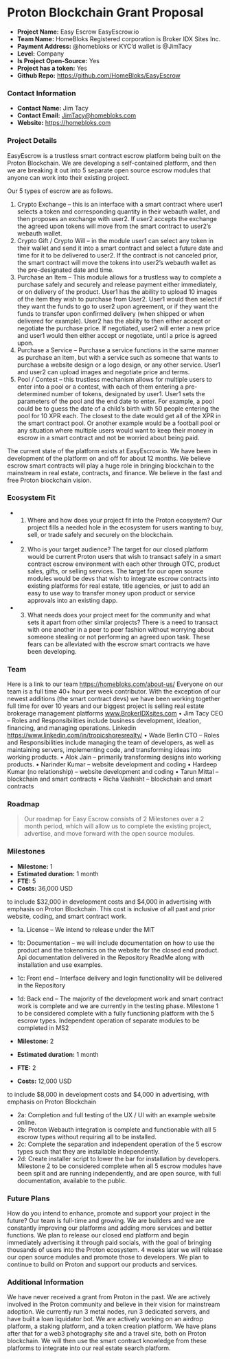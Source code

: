 # Proton Blockchain Grant Proposal

- **Project Name:** Easy Escrow EasyEscrow.io
- **Team Name:** HomeBloks  Registered corporation is Broker IDX Sites Inc. 
- **Payment Address:** @homebloks or KYC’d wallet is @JimTacy
- **Level:** Company
- **Is Project Open-Source:** Yes
- **Project has a token:** Yes
- **Github Repo:** https://github.com/HomeBloks/EasyEscrow

### Contact Information

- **Contact Name:** Jim Tacy
- **Contact Email:** JimTacy@homebloks.com
- **Website:** https://homebloks.com

### Project Details

EasyEscrow is a trustless smart contract escrow platform being built on the Proton Blockchain. 
We are developing a self-contained platform, and then we are breaking it out into 5 separate open source escrow modules that anyone can work into their existing project. 

Our 5 types of escrow are as follows. 
1)	Crypto Exchange – this is an interface with a smart contract where user1 selects a token and corresponding quantity in their webauth wallet, and then proposes an exchange with user2. If user2 accepts the exchange the agreed upon tokens will move from the smart contract to user2’s webauth wallet. 
2)	Crypto Gift / Crypto Will – in the module user1 can select any token in their wallet and send it into a smart contract and select a future date and time for it to be delivered to user2. If the contract is not canceled prior, the smart contract will move the tokens into user2’s webauth wallet as the pre-designated date and time. 
3)	Purchase an Item – This module allows for a trustless way to complete a purchase safely and securely and release payment either immediately, or on delivery of the product. User1 has the ability to upload 10 images of the item they wish to purchase from User2. User1 would then select if they want the funds to go to user2 upon agreement, or if they want the funds to transfer upon confirmed delivery (when shipped or when delivered for example). User2 has the ability to then either accept or negotiate the purchase price. If negotiated, user2 will enter a new price and user1 would then either accept or negotiate, until a price is agreed upon. 
4)	Purchase a Service – Purchase a service functions in the same manner as purchase an item, but with a service such as someone that wants to purchase a website design or a logo design, or any other service. User1 and user2 can upload images and negotiate price and terms. 
5)	Pool / Contest – this trustless mechanism allows for multiple users to enter into a pool or a contest, with each of them entering a pre-determined number of tokens, designated by user1. User1 sets the parameters of the pool and the end date to enter. For example, a pool could be to guess the date of a child’s birth with 50 people entering the pool for 10 XPR each. The closest to the date would get all of the XPR in the smart contract pool. Or another example would be a football pool or any situation where multiple users would want to keep their money in escrow in a smart contract and not be worried about being paid. 

The current state of the platform exists at EasyEscrow.io. 
We have been in development of the platform on and off for about 12 months. 
We believe escrow smart contracts will play a huge role in bringing blockchain to the mainstream in real estate, contracts, and finance. We believe in the fast and free Proton blockchain vision. 


### Ecosystem Fit

- 1.	Where and how does your project fit into the Proton ecosystem? Our project fills a needed hole in the ecosystem for users wanting to buy, sell, or trade safely and securely on the blockchain. 
- 2.	Who is your target audience? The target for our closed platform would be current Proton users that wish to transact safely in a smart contract escrow environment with each other through OTC, product sales, gifts, or selling services. The target for our open source modules would be devs that wish to integrate escrow contracts into existing platforms for real estate, title agencies, or just to add an easy to use way to transfer money upon product or service approvals into an existing dapp. 
- 3.	What needs does your project meet for the community and what sets it apart from other similar projects? There is a need to transact with one another in a peer to peer fashion without worrying about someone stealing or not performing an agreed upon task. These fears can be alleviated with the escrow smart contracts we have been developing. 


### Team

Here is a link to our team https://homebloks.com/about-us/
Everyone on our team is a full time 40+ hour per week contributor. With the exception of our newest additions (the smart contract devs) we have been working together full time for over 10 years and our biggest project is selling real estate brokerage management platforms www.BrokerIDXsites.com 
•	Jim Tacy CEO – Roles and Responsibilities include business development, ideation, financing, and managing operations.
Linkedin https://www.linkedin.com/in/tropicshoresrealty/
•	Wade Berlin CTO – Roles and Responsibilities include managing the team of developers, as well as maintaining servers, implementing code, and transforming ideas into working products. 
•	Alok Jain – primarily transforming designs into working products.
•	Narinder Kumar – website development and coding
•	Hardeep Kumar (no relationship) – website development and coding
•	Tarun Mittal – blockchain and smart contracts
•	Richa Vashisht – blockchain and smart contracts


### Roadmap

> Our roadmap for Easy Escrow consists of 2 Milestones over a 2 month period, which will allow us to complete the existing project, advertise, and move forward with the open source modules.  

### Milestones

- **Milestone:** 1
- **Estimated duration:** 1 month
- **FTE:**  5
- **Costs:** 36,000 USD

to include $32,000 in development costs and $4,000 in advertising with emphasis on Proton Blockchain. This cost is inclusive of all past and prior website, coding, and smart contract work. 
- 1a. License – We intend to release under the MIT
- 1b: Documentation – we will include documentation on how to use the product and the tokenomics on the website for the closed end product. Api documentation delivered in the Repository ReadMe along with installation and use examples.
- 1c: Front end – Interface delivery and login functionality will be delivered in the Repository 
- 1d: Back end – The majority of the development work and smart contract work is complete and we are currently in the testing phase. 
Milestone 1 to be considered complete with a fully functioning platform with the 5 escrow types. Independent operation of separate modules to be completed in MS2

- **Milestone:** 2
- **Estimated duration:** 1 month
- **FTE:**  2
- **Costs:** 12,000 USD

to include $8,000 in development costs and $4,000 in advertising, with emphasis on Proton Blockchain
- 2a: Completion and full testing of the UX / UI with an example website online. 
- 2b: Proton Webauth integration is complete and functionable with all 5 escrow types without requiring all to be installed. 
- 2c: Complete the separation and independent operation of the 5 escrow types such that they are installable independently. 
- 2d: Create installer script to lower the bar for installation by developers.
Milestone 2 to be considered complete when all 5 escrow modules have been split and are running independently, and are open source, with full documentation, available to the public. 



### Future Plans

How do you intend to enhance, promote and support your project in the future? Our team is full-time and growing. We are builders and we are constantly improving our platforms and adding more services and better functions. We plan to release our closed end platform and begin immediately advertising it through paid socials, with the goal of bringing thousands of users into the Proton ecosystem. 4 weeks later we will release our open source modules and promote those to developers. We plan to continue to build on Proton and support our products and services. 

### Additional Information

We have never received a grant from Proton in the past. We are actively involved in the Proton community and believe in their vision for mainstream adoption. We currently run 3 metal nodes, run 3 dedicated servers, and have built a loan liquidator bot. We are actively working on an airdrop platform, a staking platform, and a token creation platform. We have plans after that for a web3 photography site and a travel site, both on Proton blockchain. We will then use the smart contract knowledge from these platforms to integrate into our real estate search platform. 
